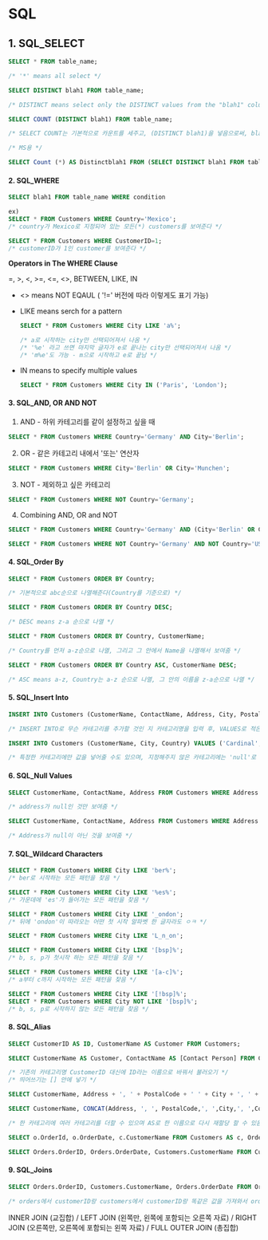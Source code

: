 # SQL

## 1. SQL_SELECT

```sql
SELECT * FROM table_name;

/* '*' means all select */
```

```sql
SELECT DISTINCT blah1 FROM table_name;

/* DISTINCT means select only the DISTINCT values from the "blah1" column in the "blah2" table / 중복을 제거하고 보여준다 */
```

```sql
SELECT COUNT (DISTINCT blah1) FROM table_name;

/* SELECT COUNT는 기본적으로 카운트를 세주고, (DISTINCT blah1)을 넣음으로써, blah1에 대한 중복을 제거하고 개수가 몇 개가 되는 지 알려준다 */

/* MS용 */

SELECT Count (*) AS Distinctblah1 FROM (SELECT DISTINCT blah1 FROM table_name)
```

#### 2. SQL_WHERE

```sql
SELECT blah1 FROM table_name WHERE condition

ex)
SELECT * FROM Customers WHERE Country='Mexico';
/* country가 Mexico로 지정되어 있는 모든(*) customers를 보여준다 */

SELECT * FROM Customers WHERE CustomerID=1;
/* customerID가 1인 customer를 보여준다 */
```

**Operators in The WHERE Clause**

=, >, <, >=, <=, <>, BETWEEN, LIKE, IN

- <> means NOT EQAUL ( '!=' 버전에 따라 이렇게도 표기 가능)

- LIKE means serch for a pattern

  ```sql
  SELECT * FROM Customers WHERE City LIKE 'a%';

  /* a로 시작하는 city만 선택되어져서 나옴 */
  /* '%e' 라고 쓰면 마지막 글자가 e로 끝나는 city만 선택되어져서 나옴 */
  /* 'm%e'도 가능 - m으로 시작하고 e로 끝남 */
  ```

- IN means to specify multiple values

  ```sql
  SELECT * FROM Customers WHERE City IN ('Paris', 'London');
  ```

#### 3. SQL_AND, OR AND NOT

1. AND - 하위 카테고리를 같이 설정하고 싶을 때

```sql
SELECT * FROM Customers WHERE Country='Germany' AND City='Berlin';
```

2. OR - 같은 카테고리 내에서 '또는' 연산자

```sql
SELECT * FROM Customers WHERE City='Berlin' OR City='Munchen';
```

3. NOT - 제외하고 싶은 카테고리

```sql
SELECT * FROM Customers WHERE NOT Country='Germany';
```

4. Combining AND, OR and NOT

```SQL
SELECT * FROM Customers WHERE Country='Germany' AND (City='Berlin' OR City='Munchen');
```

```sql
SELECT * FROM Customers WHERE NOT Country='Germany' AND NOT Country='USA';
```

#### 4. SQL_Order By

```SQL
SELECT * FROM Customers ORDER BY Country;

/* 기본적으로 abc순으로 나열해준다(Country를 기준으로) */
```

```sql
SELECT * FROM Customers ORDER BY Country DESC;

/* DESC means z-a 순으로 나열 */
```

```sql
SELECT * FROM Customers ORDER BY Country, CustomerName;

/* Country를 먼저 a-z순으로 나열, 그리고 그 안에서 Name을 나열해서 보여줌 */
```

```sql
SELECT * FROM Customers ORDER BY Country ASC, CustomerName DESC;

/* ASC means a-z, Country는 a-z 순으로 나열, 그 안의 이름을 z-a순으로 나열 */
```

#### 5. SQL_Insert Into

```sql
INSERT INTO Customers (CustomerName, ContactName, Address, City, PostalCode, Country) VALUES ('Cardinal', 'Tom B. Erichsen', 'Skagen 21', 'Stavanger', '4006', 'Norway');

/* INSERT INTO로 무슨 카테고리를 추가할 것인 지 카테고리명을 입력 후, VALUES로 적은 카테고리명 순서대로 값을 입력한다 */
```

```sql
INSERT INTO Customers (CustomerName, City, Country) VALUES ('Cardinal', 'Stavanger', 'Norway');

/* 특정한 카테고리에만 값을 넣어줄 수도 있으며, 지정해주지 않은 카테고리에는 'null'로 표기됨 */
```

#### 6. SQL_Null Values

```sql
SELECT CustomerName, ContactName, Address FROM Customers WHERE Address IS NULL;

/* address가 null인 것만 보여줌 */
```

```sql
SELECT CustomerName, ContactName, Address FROM Customers WHERE Address IS NOT NULL;

/* Address가 null이 아닌 것을 보여줌 */
```

#### 7. SQL_Wildcard Characters

```sql
SELECT * FROM Customers WHERE City LIKE 'ber%';
/* ber로 시작하는 모든 패턴을 찾음 */

SELECT * FROM Customers WHERE City LIKE '%es%';
/* 가운데에 'es'가 들어가는 모든 패턴을 찾음 */

SELECT * FROM Customers WHERE City LIKE '_ondon';
/* 뒤에 'ondon'이 따라오는 어떤 첫 시작 알파벳 한 글자라도 ㅇㅋ */

SELECT * FROM Customers WHERE City LIKE 'L_n_on';

SELECT * FROM Customers WHERE City LIKE '[bsp]%';
/* b, s, p가 첫시작 하는 모든 패턴을 찾음 */

SELECT * FROM Customers WHERE City LIKE '[a-c]%';
/* a부터 c까지 시작하는 모든 패턴을 찾음 */

SELECT * FROM Customers WHERE City LIKE '[!bsp]%';
SELECT * FROM Customers WHERE City NOT LIKE '[bsp]%';
/* b, s, p로 시작하지 않는 모든 패턴을 찾음 */
```

#### 8. SQL_Alias

```sql
SELECT CustomerID AS ID, CustomerName AS Customer FROM Customers;

SELECT CustomerName AS Customer, ContactName AS [Contact Person] FROM Customers;

/* 기존의 카테고리명 CustomerID 대신에 ID라는 이름으로 바꿔서 불러오기 */
/* 띄어쓰기는 [] 안에 넣기 */
```

```sql 
SELECT CustomerName, Address + ', ' + PostalCode + ' ' + City + ', ' + Country AS Address FROM Customers;

SELECT CustomerName, CONCAT(Address, ', ', PostalCode,', ',City,', ',Country) AS Address FROM Customers

/* 한 카테고리에 여러 카테고리를 더할 수 있으며 AS로 한 이름으로 다시 재할당 할 수 있음 */
```

```sql
SELECT o.OrderId, o.OrderDate, c.CustomerName FROM Customers AS c, Orders AS o WHERE c.CustomerName='Around the Horn' AND c.CustomerID=o.CustomerID;

SELECT Orders.OrderID, Orders.OrderDate, Customers.CustomerName FROM Customers, Orders WHERE Customers.CustomerName='Around the Horn' AND Customers.CustomerID=Orders.CustomerID;
```

#### 9. SQL_Joins

```sql
SELECT Orders.OrderID, Customers.CustomerName, Orders.OrderDate FROM Orders INNER JOIN Customers ON Orders.CustomerID=Customers.CustomerID;

/* orders에서 customerID랑 customers에서 customerID랑 똑같은 값을 가져와서 orderID, CustomerName, OrderDate를 orders 테이블에 나타낸다 */
```

INNER JOIN (교집합) / LEFT JOIN (왼쪽만, 왼쪽에 포함되는 오른쪽 자료) / RIGHT JOIN (오른쪽만, 오른쪽에 포함되는 왼쪽 자료) / FULL OUTER JOIN (총집합)
